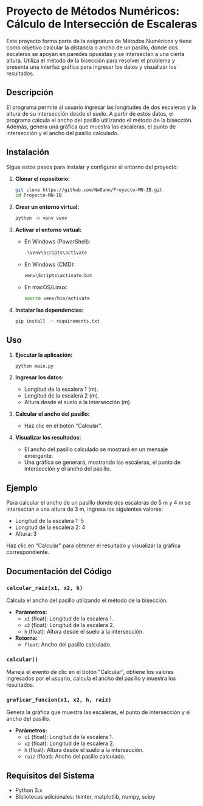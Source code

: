 # Proyecto de Métodos Numéricos: Cálculo de Intersección de Escaleras

Este proyecto forma parte de la asignatura de Métodos Numéricos y tiene como objetivo calcular la distancia o ancho de un pasillo, donde dos escaleras se apoyan en paredes opuestas y se intersectan a una cierta altura. Utiliza el método de la bisección para resolver el problema y presenta una interfaz gráfica para ingresar los datos y visualizar los resultados.

## Descripción

El programa permite al usuario ingresar las longitudes de dos escaleras y la altura de su intersección desde el suelo. A partir de estos datos, el programa calcula el ancho del pasillo utilizando el método de la bisección. Además, genera una gráfica que muestra las escaleras, el punto de intersección y el ancho del pasillo calculado.

## Instalación

Sigue estos pasos para instalar y configurar el entorno del proyecto:

1. **Clonar el repositorio:**
    ```bash
    git clone https://github.com/NwDann/Proyecto-MN-IB.git
    cd Proyecto-MN-IB
    ```

2. **Crear un entorno virtual:**
    ```bash
    python -m venv venv
    ```

3. **Activar el entorno virtual:**
    - En Windows (PowerShell):
      ```powershell
      .\venv\Scripts\activate
      ```
    - En Windows (CMD):
      ```cmd
      venv\Scripts\activate.bat
      ```
    - En macOS/Linux:
      ```bash
      source venv/bin/activate
      ```

4. **Instalar las dependencias:**
    ```bash
    pip install -r requirements.txt
    ```

## Uso

1. **Ejecutar la aplicación:**
    ```bash
    python main.py
    ```

2. **Ingresar los datos:**
    - Longitud de la escalera 1 (m).
    - Longitud de la escalera 2 (m).
    - Altura desde el suelo a la intersección (m).

3. **Calcular el ancho del pasillo:**
    - Haz clic en el botón "Calcular".

4. **Visualizar los resultados:**
    - El ancho del pasillo calculado se mostrará en un mensaje emergente.
    - Una gráfica se generará, mostrando las escaleras, el punto de intersección y el ancho del pasillo.

## Ejemplo

Para calcular el ancho de un pasillo donde dos escaleras de 5 m y 4 m se intersectan a una altura de 3 m, ingresa los siguientes valores:
- Longitud de la escalera 1: 5
- Longitud de la escalera 2: 4
- Altura: 3

Haz clic en "Calcular" para obtener el resultado y visualizar la gráfica correspondiente.

## Documentación del Código

### `calcular_raiz(x1, x2, h)`
Calcula el ancho del pasillo utilizando el método de la bisección.
- **Parámetros:**
  - `x1` (float): Longitud de la escalera 1.
  - `x2` (float): Longitud de la escalera 2.
  - `h` (float): Altura desde el suelo a la intersección.
- **Retorna:**
  - `float`: Ancho del pasillo calculado.

### `calcular()`
Maneja el evento de clic en el botón "Calcular", obtiene los valores ingresados por el usuario, calcula el ancho del pasillo y muestra los resultados.

### `graficar_funcion(x1, x2, h, raiz)`
Genera la gráfica que muestra las escaleras, el punto de intersección y el ancho del pasillo.
- **Parámetros:**
  - `x1` (float): Longitud de la escalera 1.
  - `x2` (float): Longitud de la escalera 2.
  - `h` (float): Altura desde el suelo a la intersección.
  - `raiz` (float): Ancho del pasillo calculado.

## Requisitos del Sistema

- Python 3.x
- Bibliotecas adicionales: tkinter, matplotlib, numpy, scipy

